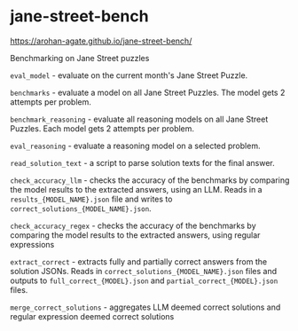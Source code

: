 # jane-street-bench

https://arohan-agate.github.io/jane-street-bench/

Benchmarking on Jane Street puzzles

`eval_model` - evaluate on the current month's Jane Street Puzzle.

`benchmarks` - evaluate a model on all Jane Street Puzzles. The model gets 2 attempts per problem.

`benchmark_reasoning` - evaluate all reasoning models on all Jane Street Puzzles. Each model gets 2 attempts per problem.

`eval_reasoning` - evaluate a reasoning model on a selected problem.

`read_solution_text` - a script to parse solution texts for the final answer.

`check_accuracy_llm` - checks the accuracy of the benchmarks by comparing the model results to the extracted answers, using an LLM. Reads in a `results_{MODEL_NAME}.json` file and writes to `correct_solutions_{MODEL_NAME}.json`.

`check_accuracy_regex` - checks the accuracy of the benchmarks by comparing the model results to the extracted answers, using regular expressions

`extract_correct` - extracts fully and partially correct answers from the solution JSONs. Reads in `correct_solutions_{MODEL_NAME}.json` files and outputs to `full_correct_{MODEL}.json` and `partial_correct_{MODEL}.json` files.

`merge_correct_solutions` - aggregates LLM deemed correct solutions and regular expression deemed correct solutions
